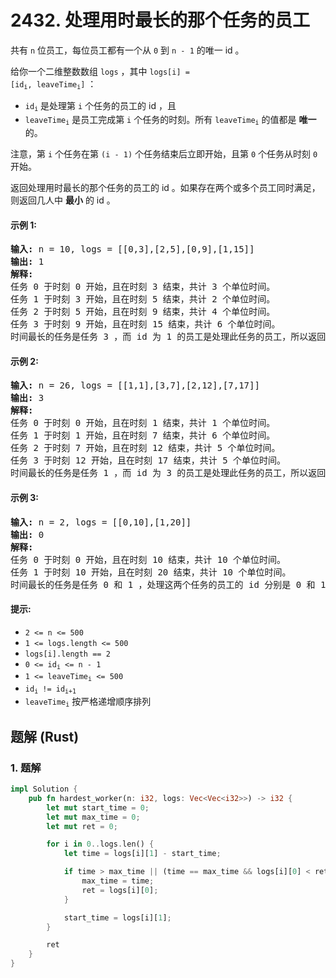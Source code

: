 # 2432. 处理用时最长的那个任务的员工
共有 `n` 位员工，每位员工都有一个从 `0` 到 `n - 1` 的唯一 id 。

给你一个二维整数数组 `logs` ，其中 <code>logs[i] = [id<sub>i</sub>, leaveTime<sub>i</sub>]</code> ：

* <code>id<sub>i</sub></code> 是处理第 `i` 个任务的员工的 id ，且
* <code>leaveTime<sub>i</sub></code> 是员工完成第 `i` 个任务的时刻。所有 <code>leaveTime<sub>i</sub></code> 的值都是 **唯一** 的。

注意，第 `i` 个任务在第 `(i - 1)` 个任务结束后立即开始，且第 `0` 个任务从时刻 `0` 开始。

返回处理用时最长的那个任务的员工的 id 。如果存在两个或多个员工同时满足，则返回几人中 **最小** 的 id 。

#### 示例 1:
<pre>
<strong>输入:</strong> n = 10, logs = [[0,3],[2,5],[0,9],[1,15]]
<strong>输出:</strong> 1
<strong>解释:</strong>
任务 0 于时刻 0 开始，且在时刻 3 结束，共计 3 个单位时间。
任务 1 于时刻 3 开始，且在时刻 5 结束，共计 2 个单位时间。
任务 2 于时刻 5 开始，且在时刻 9 结束，共计 4 个单位时间。
任务 3 于时刻 9 开始，且在时刻 15 结束，共计 6 个单位时间。
时间最长的任务是任务 3 ，而 id 为 1 的员工是处理此任务的员工，所以返回 1 。
</pre>

#### 示例 2:
<pre>
<strong>输入:</strong> n = 26, logs = [[1,1],[3,7],[2,12],[7,17]]
<strong>输出:</strong> 3
<strong>解释:</strong>
任务 0 于时刻 0 开始，且在时刻 1 结束，共计 1 个单位时间。
任务 1 于时刻 1 开始，且在时刻 7 结束，共计 6 个单位时间。
任务 2 于时刻 7 开始，且在时刻 12 结束，共计 5 个单位时间。
任务 3 于时刻 12 开始，且在时刻 17 结束，共计 5 个单位时间。
时间最长的任务是任务 1 ，而 id 为 3 的员工是处理此任务的员工，所以返回 3 。
</pre>

#### 示例 3:
<pre>
<strong>输入:</strong> n = 2, logs = [[0,10],[1,20]]
<strong>输出:</strong> 0
<strong>解释:</strong>
任务 0 于时刻 0 开始，且在时刻 10 结束，共计 10 个单位时间。
任务 1 于时刻 10 开始，且在时刻 20 结束，共计 10 个单位时间。
时间最长的任务是任务 0 和 1 ，处理这两个任务的员工的 id 分别是 0 和 1 ，所以返回最小的 0 。
</pre>

#### 提示:
* `2 <= n <= 500`
* `1 <= logs.length <= 500`
* `logs[i].length == 2`
* <code>0 <= id<sub>i</sub> <= n - 1</code>
* <code>1 <= leaveTime<sub>i</sub> <= 500</code>
* <code>id<sub>i</sub> != id<sub>i+1</sub></code>
* <code>leaveTime<sub>i</sub></code> 按严格递增顺序排列

## 题解 (Rust)

### 1. 题解
```Rust
impl Solution {
    pub fn hardest_worker(n: i32, logs: Vec<Vec<i32>>) -> i32 {
        let mut start_time = 0;
        let mut max_time = 0;
        let mut ret = 0;

        for i in 0..logs.len() {
            let time = logs[i][1] - start_time;

            if time > max_time || (time == max_time && logs[i][0] < ret) {
                max_time = time;
                ret = logs[i][0];
            }

            start_time = logs[i][1];
        }

        ret
    }
}
```
